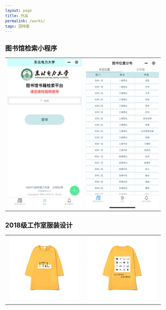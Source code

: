 ```yaml
---
layout: page
title: 作品
permalink: /works/
tags: 因特雷
---
```


## 图书馆检索小程序
<table>
<tr>
    <td><img src="/assets/images/library/1.jpg" border="0"/></td>
    <td><img src="/assets/images/library/2.jpg" border="0"/></td>
</tr>
</table>

## 2018级工作室服装设计
<table>
<tr>
    <td><img src="/assets/images/2018/clothes-compressed.jpg" border="0"/></td>
    <td><img src="/assets/images/2018/clothes-reverse-compressed.jpg" border="0"/></td>
</tr>
</table>